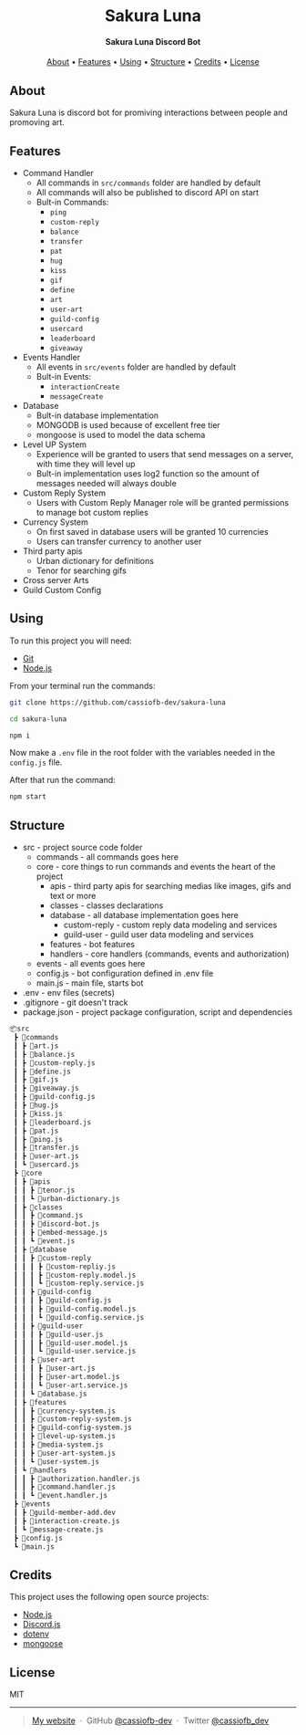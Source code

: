 <h1 align="center">
  Sakura Luna
</h1>

<h4 align="center">Sakura Luna Discord Bot</h4>

<p align="center">
  <a href="#about">About</a> •
  <a href="#features">Features</a> •
  <a href="#using">Using</a> •
  <a href="#structure">Structure</a> •
  <a href="#credits">Credits</a> •
  <a href="#license">License</a>
</p>

## About

Sakura Luna is discord bot for promiving interactions between people and promoving art.

## Features

* Command Handler
  * All commands in ``src/commands`` folder are handled by default
  * All commands will also be published to discord API on start
  * Bult-in Commands:
    * ``ping``
    * ``custom-reply``
    * ``balance``
    * ``transfer``
    * ``pat``
    * ``hug``
    * ``kiss``
    * ``gif``
    * ``define``
    * ``art``
    * ``user-art``
    * ``guild-config``
    * ``usercard``
    * ``leaderboard``
    * ``giveaway``
* Events Handler
  * All events in ``src/events`` folder are handled by default
  * Bult-in Events:
    * ``interactionCreate``
    * ``messageCreate``
* Database
  * Bult-in database implementation
  * MONGODB is used because of excellent free tier
  * mongoose is used to model the data schema
* Level UP System
  * Experience will be granted to users that send messages on a server, with time they will level up
  * Bult-in implementation uses log2 function so the amount of messages needed will always double
* Custom Reply System
  * Users with Custom Reply Manager role will be granted permissions to manage bot custom replies
* Currency System
  * On first saved in database users will be granted 10 currencies
  * Users can transfer currency to another user
* Third party apis
  * Urban dictionary for definitions
  * Tenor for searching gifs
* Cross server Arts
* Guild Custom Config

## Using

To run this project you will need:

* [Git](https://git-scm.com/)
* [Node.js](https://nodejs.org/en/)

From your terminal run the commands:

```bash
git clone https://github.com/cassiofb-dev/sakura-luna

cd sakura-luna

npm i
```

Now make a ``.env`` file in the root folder with the variables needed in the ``config.js`` file.

After that run the command:

```bash
npm start
```

## Structure

* src - project source code folder
  * commands - all commands goes here
  * core - core things to run commands and events the heart of the project
    * apis - third party apis for searching medias like images, gifs and text or more
    * classes - classes declarations
    * database - all database implementation goes here
      * custom-reply - custom reply data modeling and services
      * guild-user - guild user data modeling and services
    * features - bot features
    * handlers - core handlers (commands, events and authorization)
  * events - all events goes here
  * config.js - bot configuration defined in .env file
  * main.js - main file, starts bot
* .env - env files (secrets)
* .gitignore - git doesn't track
* package.json - project package configuration, script and dependencies

```txt
📦src
 ┣ 📂commands
 ┃ ┣ 📜art.js
 ┃ ┣ 📜balance.js
 ┃ ┣ 📜custom-reply.js
 ┃ ┣ 📜define.js
 ┃ ┣ 📜gif.js
 ┃ ┣ 📜giveaway.js
 ┃ ┣ 📜guild-config.js
 ┃ ┣ 📜hug.js
 ┃ ┣ 📜kiss.js
 ┃ ┣ 📜leaderboard.js
 ┃ ┣ 📜pat.js
 ┃ ┣ 📜ping.js
 ┃ ┣ 📜transfer.js
 ┃ ┣ 📜user-art.js
 ┃ ┗ 📜usercard.js
 ┣ 📂core
 ┃ ┣ 📂apis
 ┃ ┃ ┣ 📜tenor.js
 ┃ ┃ ┗ 📜urban-dictionary.js
 ┃ ┣ 📂classes
 ┃ ┃ ┣ 📜command.js
 ┃ ┃ ┣ 📜discord-bot.js
 ┃ ┃ ┣ 📜embed-message.js
 ┃ ┃ ┗ 📜event.js
 ┃ ┣ 📂database
 ┃ ┃ ┣ 📂custom-reply
 ┃ ┃ ┃ ┣ 📜custom-repliy.js
 ┃ ┃ ┃ ┣ 📜custom-reply.model.js
 ┃ ┃ ┃ ┗ 📜custom-reply.service.js
 ┃ ┃ ┣ 📂guild-config
 ┃ ┃ ┃ ┣ 📜guild-config.js
 ┃ ┃ ┃ ┣ 📜guild-config.model.js
 ┃ ┃ ┃ ┗ 📜guild-config.service.js
 ┃ ┃ ┣ 📂guild-user
 ┃ ┃ ┃ ┣ 📜guild-user.js
 ┃ ┃ ┃ ┣ 📜guild-user.model.js
 ┃ ┃ ┃ ┗ 📜guild-user.service.js
 ┃ ┃ ┣ 📂user-art
 ┃ ┃ ┃ ┣ 📜user-art.js
 ┃ ┃ ┃ ┣ 📜user-art.model.js
 ┃ ┃ ┃ ┗ 📜user-art.service.js
 ┃ ┃ ┗ 📜database.js
 ┃ ┣ 📂features
 ┃ ┃ ┣ 📜currency-system.js
 ┃ ┃ ┣ 📜custom-reply-system.js
 ┃ ┃ ┣ 📜guild-config-system.js
 ┃ ┃ ┣ 📜level-up-system.js
 ┃ ┃ ┣ 📜media-system.js
 ┃ ┃ ┣ 📜user-art-system.js
 ┃ ┃ ┗ 📜user-system.js
 ┃ ┗ 📂handlers
 ┃ ┃ ┣ 📜authorization.handler.js
 ┃ ┃ ┣ 📜command.handler.js
 ┃ ┃ ┗ 📜event.handler.js
 ┣ 📂events
 ┃ ┣ 📜guild-member-add.dev
 ┃ ┣ 📜interaction-create.js
 ┃ ┗ 📜message-create.js
 ┣ 📜config.js
 ┗ 📜main.js
```

## Credits

This project uses the following open source projects:

* [Node.js](https://github.com/nodejs/node)
* [Discord.js](https://github.com/discordjs/discord.js)
* [dotenv](https://github.com/motdotla/dotenv)
* [mongoose](https://github.com/Automattic/mongoose)

## License

MIT

---

> [My website](https://cassiofernando.netlify.app/) &nbsp;&middot;&nbsp;
> GitHub [@cassiofb-dev](https://github.com/cassiofb-dev) &nbsp;&middot;&nbsp;
> Twitter [@cassiofb_dev](https://twitter.com/cassiofb_dev)
